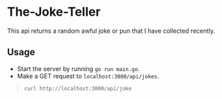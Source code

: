 # The-Joke-Teller
This api returns a random awful joke or pun that I have collected recently.

## Usage
* Start the server by running `go run main.go`.
* Make a GET request to `localhost:3000/api/jokes`.
> `curl http://localhost:3000/api/joke`
